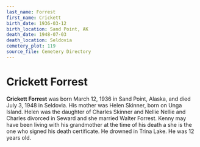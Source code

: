 ```yaml
---
last_name: Forrest
first_name: Crickett
birth_date: 1936-03-12
birth_location: Sand Point, AK
death_date: 1948-07-03
death_location: Seldovia
cemetery_plot: 119
source_file: Cemetery Directory
---
```

# Crickett Forrest

**Crickett Forrest** was born March 12, 1936 in Sand Point, Alaska, and
died July 3, 1948 in Seldovia. His mother was Helen Skinner, born on
Unga Island. Helen was the daughter of Charles Skinner and Nellie Nellie
and Charles divorced in Seward and she married Walter Forrest. Kenny may
have been living with his grandmother at the time of his death a she is
the one who signed his death certificate. He drowned in Trina Lake. He
was 12 years old.

